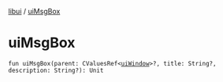 [libui](index.md) / [uiMsgBox](./ui-msg-box.md)

# uiMsgBox

`fun uiMsgBox(parent: CValuesRef<`[`uiWindow`](ui-window.md)`>?, title: String?, description: String?): Unit`